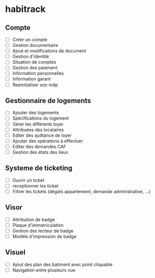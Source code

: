 # habitrack
## Compte
- [ ] Créer un compte
- [ ] Gestion documentaire
- [ ] Ajout et modifications de document
- [ ] Gestion d'identité
- [ ] Situation de comptes
- [ ] Gestion des paiement
- [ ] Information personnelles
- [ ] Information garant
- [ ] Reeinitialiser son mdp

## Gestionnaire de logements
- [ ] Ajouter des logements
- [ ] Spécifications du logement
- [ ] Gérer les différents loyer
- [ ] Attribuées des locataires
- [ ] Editer des quittance de loyer
- [ ] Ajouter des opérations à effectuer
- [ ] Editer des demandes CAF
- [ ] Gestion des états des lieux

## Systeme de ticketing
- [ ] Ouvrir un ticket
- [ ] receptionner les ticket
- [ ] Filtrer les tickets (dégats appartement, demande administrative, ...)

## Visor
- [ ] Attribution de badge
- [ ] Plaque d'immatriculation
- [ ] Gestion des lecteur de badge
- [ ] Modèle d'impression de badge

## Visuel
- [ ] Ajout des plan des batiment avec point cliquable
- [ ] Navigation entre plusieurs vue
